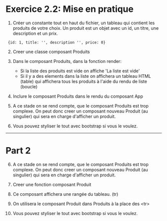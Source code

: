 # Exercice 2.2: Mise en pratique

   
1. Créer un constante tout en haut du fichier, un tableau qui contient les produits de votre choix. Un produit est un objet avec un id, un titre, une description et un prix.

```
 {id: 1, title: '', description '', price: 0}
```

2. Creer une classe composant Produits
3. Dans le composant Produits, dans la fonction render:
    - Si la liste des produits est vide on affiche 'La liste est vide'
    - Si il y a des elements dans la liste on affichera un tableau HTML (table) qui affichera tous les produits à l'aide du rendu de liste (boucle)

4. Inclure le composant Produits dans le rendu du composant App

5. A ce stade on se rend compte, que le composant Produits est trop complexe. On peut donc creer un composant nouveau Produit (au singulier) qui sera en charge d'afficher un produit. 

5. Vous pouvez styliser le tout avec bootstrap si vous le voulez.


---

# Part 2


6. A ce stade on se rend compte, que le composant Produits est trop complexe. On peut donc creer un composant nouveau Produit (au singulier) qui sera en charge d'afficher un produit. 

7. Creer une fonction composant Produit

8. Ce composant affichera une rangée du tableau. (tr)

9. On utilisera le composant Produit dans Produits à la place des &lt;tr&gt;

10. Vous pouvez styliser le tout avec bootstrap si vous le voulez.
